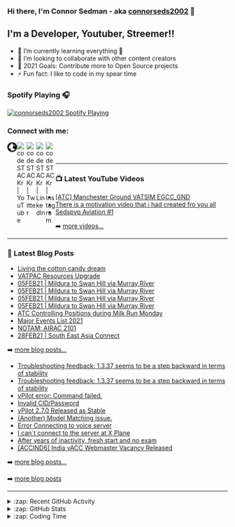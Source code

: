 ### Hi there, I'm Connor Sedman - aka [connorseds2002][website] 👋

## I'm a Developer, Youtuber, Streemer!!

- 🌱 I’m currently learning everything 🤣
- 👯 I’m looking to collaborate with other content creators
- 🥅 2021 Goals: Contribute more to Open Source projects
- ⚡ Fun fact: I like to code in my spear time

### Spotify Playing 🎧

[<img src="https://novatorem.connorseds2002.vercel.app/api/spotify" alt="connorseds2002 Spotify Playing" width="350" />](https://open.spotify.com/user/connor-808)

### Connect with me:

[<img align="left" alt="codeSTACKr.com" width="22px" src="https://raw.githubusercontent.com/iconic/open-iconic/master/svg/globe.svg" />][website]
[<img align="left" alt="codeSTACKr | YouTube" width="22px" src="https://cdn.jsdelivr.net/npm/simple-icons@v3/icons/youtube.svg" />][youtube]
[<img align="left" alt="codeSTACKr | Twitter" width="22px" src="https://cdn.jsdelivr.net/npm/simple-icons@v3/icons/twitter.svg" />][twitter]
[<img align="left" alt="codeSTACKr | LinkedIn" width="22px" src="https://cdn.jsdelivr.net/npm/simple-icons@v3/icons/linkedin.svg" />][linkedin]
[<img align="left" alt="codeSTACKr | Instagram" width="22px" src="https://cdn.jsdelivr.net/npm/simple-icons@v3/icons/instagram.svg" />][instagram]

<br />
<br />

---

### 📺 Latest YouTube Videos

<!-- YOUTUBE:START -->
- [[ATC] Manchester Ground VATSIM EGCC_GND](https://www.youtube.com/watch?v=2gOB_NWOp2o)
- [There is a motivation video that i had created fro you all](https://www.youtube.com/watch?v=cKzpUc_jYaw)
- [Sedspvp Aviation #1](https://www.youtube.com/watch?v=6Z4TeOA4d0A)
<!-- YOUTUBE:END -->

➡️ [more videos...](https://youtube.com/channel/UC6fFV-8lCLLoKYCUAstFbQQ)

---

### 📕 Latest Blog Posts

<!-- BLOG-POST-LIST:START -->
- [Living the cotton candy dream](https://forums.vatpac.org/profile/1440-joshua-micallef/?status=10&type=status)
- [VATPAC Resources Upgrade](https://forums.vatpac.org/topic/18584-vatpac-resources-upgrade/?do=findComment&comment=130844)
- [05FEB21 | Mildura to Swan Hill via Murray River](https://forums.vatpac.org/calendar/event/1615-05feb21-mildura-to-swan-hill-via-murray-river/?do=findComment&comment=229&tab=comments)
- [05FEB21 | Mildura to Swan Hill via Murray River](https://forums.vatpac.org/calendar/event/1615-05feb21-mildura-to-swan-hill-via-murray-river/?do=findComment&comment=228&tab=comments)
- [05FEB21 | Mildura to Swan Hill via Murray River](https://forums.vatpac.org/calendar/event/1615-05feb21-mildura-to-swan-hill-via-murray-river/?do=findComment&comment=227&tab=comments)
- [05FEB21 | Mildura to Swan Hill via Murray River](https://forums.vatpac.org/calendar/event/1615-05feb21-mildura-to-swan-hill-via-murray-river/?do=findComment&comment=226&tab=comments)
- [ATC Controlling Positions during Milk Run Monday](https://forums.vatpac.org/topic/18543-atc-controlling-positions-during-milk-run-monday/?do=findComment&comment=130833)
- [Major Events List 2021](https://forums.vatpac.org/topic/18457-major-events-list-2021/?do=findComment&comment=130832)
- [NOTAM: AIRAC 2101](https://forums.vatpac.org/topic/18580-notam-airac-2101/?do=findComment&comment=130826)
- [28FEB21 | South East Asia Connect](https://forums.vatpac.org/calendar/event/1635-28feb21-south-east-asia-connect/)
<!-- BLOG-POST-LIST:END -->

➡️ [more blog posts...](https://Forums.vatpac.org)
<!-- VATSIM.NET:START -->
- [Troubleshooting feedback: 1.3.37 seems to be a step backward in terms of stability](https://forums.vatsim.net/topic/30597-troubleshooting-feedback-1337-seems-to-be-a-step-backward-in-terms-of-stability/?do=findComment&comment=174789)
- [Troubleshooting feedback: 1.3.37 seems to be a step backward in terms of stability](https://forums.vatsim.net/topic/30597-troubleshooting-feedback-1337-seems-to-be-a-step-backward-in-terms-of-stability/?do=findComment&comment=174788)
- [vPilot error: Command failed.](https://forums.vatsim.net/topic/30621-vpilot-error-command-failed/?do=findComment&comment=174786)
- [Invalid CID/Password](https://forums.vatsim.net/topic/30613-invalid-cidpassword/?do=findComment&comment=174785)
- [vPilot 2.7.0 Released as Stable](https://forums.vatsim.net/topic/30489-vpilot-270-released-as-stable/?do=findComment&comment=174784)
- [(Another) Model Matching issue.](https://forums.vatsim.net/topic/30500-another-model-matching-issue/?do=findComment&comment=174779)
- [Error Connecting to voice server](https://forums.vatsim.net/topic/30628-error-connecting-to-voice-server/?do=findComment&comment=174778)
- [I can´t connect to the server at X Plane](https://forums.vatsim.net/topic/30627-i-can%C2%B4t-connect-to-the-server-at-x-plane/?do=findComment&comment=174777)
- [After years of inactivity, fresh start and no exam](https://forums.vatsim.net/topic/30624-after-years-of-inactivity-fresh-start-and-no-exam/?do=findComment&comment=174776)
- [[ACCIND6] India vACC Webmaster Vacancy Released](https://forums.vatsim.net/topic/30272-accind6-india-vacc-webmaster-vacancy-released/?do=findComment&comment=174775)
<!-- VATSIM.NET:END -->
➡️ [more blog posts...](https://forums.vatsim.net/)

<!-- IVAO.AERO:START -->
<!-- IVAO.AERO:END -->
➡️ [more blog posts](https://forum.ivao.areo/)

---

<details>
  <summary>:zap: Recent GitHub Activity</summary>
  
<!--START_SECTION:activity-->
1. ❗️ Closed issue [#42](https://github.com/jamesgeorge007/github-activity-readme/issues/42) in [jamesgeorge007/github-activity-readme](https://github.com/jamesgeorge007/github-activity-readme)
2. 🗣 Commented on [#12](https://github.com/Connorseds2002/VATUK-vatsys-dataset/issues/12) in [Connorseds2002/VATUK-vatsys-dataset](https://github.com/Connorseds2002/VATUK-vatsys-dataset)
3. 🎉 Merged PR [#1](https://github.com/Connorseds2002/UK-Sector-File/pull/1) in [Connorseds2002/UK-Sector-File](https://github.com/Connorseds2002/UK-Sector-File)
4. 💪 Opened PR [#1](https://github.com/Connorseds2002/UK-Sector-File/pull/1) in [Connorseds2002/UK-Sector-File](https://github.com/Connorseds2002/UK-Sector-File)
5. 💪 Opened PR [#12](https://github.com/Connorseds2002/VATUK-vatsys-dataset/pull/12) in [Connorseds2002/VATUK-vatsys-dataset](https://github.com/Connorseds2002/VATUK-vatsys-dataset)
6. 💪 Opened PR [#11](https://github.com/Connorseds2002/VATUK-vatsys-dataset/pull/11) in [Connorseds2002/VATUK-vatsys-dataset](https://github.com/Connorseds2002/VATUK-vatsys-dataset)
7. 🗣 Commented on [#9](https://github.com/Connorseds2002/VATUK-vatsys-dataset/issues/9) in [Connorseds2002/VATUK-vatsys-dataset](https://github.com/Connorseds2002/VATUK-vatsys-dataset)
8. ❗️ Opened issue [#10](https://github.com/Connorseds2002/VATUK-vatsys-dataset/issues/10) in [Connorseds2002/VATUK-vatsys-dataset](https://github.com/Connorseds2002/VATUK-vatsys-dataset)
9. 💪 Opened PR [#8](https://github.com/Connorseds2002/VATUK-vatsys-dataset/pull/8) in [Connorseds2002/VATUK-vatsys-dataset](https://github.com/Connorseds2002/VATUK-vatsys-dataset)
10. 🎉 Merged PR [#6](https://github.com/Connorseds2002/VATUK-vatsys-dataset/pull/6) in [Connorseds2002/VATUK-vatsys-dataset](https://github.com/Connorseds2002/VATUK-vatsys-dataset)
<!--END_SECTION:activity-->

</details>

<details>
  <summary>:zap: GitHub Stats</summary>

  <img align="left" alt="connorseds2002's GitHub Stats" src="http://github-readme-stats.connorseds2002.vercel.app/api?username=connorseds2002&show_icons=true&hide_border=true" />
<img align="left" alt="connorseds2002's GitHub Top Langs" src="http://github-readme-stats.connorseds2002.vercel.app/api/top-langs/?username=connorseds2002&layout=compact2&show_icons=true&hide_border=true" />

</details>

<details>
  <summary>:zap: Coding Time</summary>
  <a href="https://wakatime.com"><img src="https://wakatime.com/share/@connorseds2002/fbe24d6b-ddb8-468c-bf02-701ed789a553.png" /></a>

</details>

[website]: https://vatpac.org
[twitter]: https://twitter.com/connorsedman11
[youtube]: https://youtube.com/channel/UC6fFV-8lCLLoKYCUAstFbQQ
[instagram]: https://instagram.com/
[linkedin]: https://linkedin.com/in/
